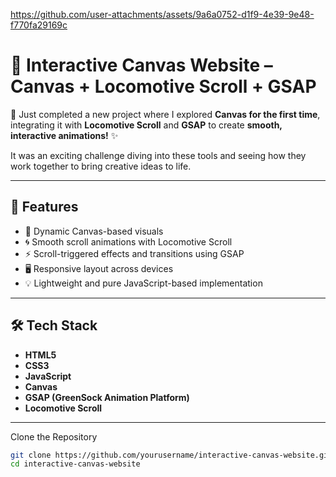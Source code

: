 

https://github.com/user-attachments/assets/9a6a0752-d1f9-4e39-9e48-f770fa29169c

# 🎨 Interactive Canvas Website – Canvas + Locomotive Scroll + GSAP

🚀 Just completed a new project where I explored **Canvas for the first time**, integrating it with **Locomotive Scroll** and **GSAP** to create **smooth, interactive animations!** ✨

It was an exciting challenge diving into these tools and seeing how they work together to bring creative ideas to life.



---

## 🌟 Features

- 🎨 Dynamic Canvas-based visuals
- 🌀 Smooth scroll animations with Locomotive Scroll
- ⚡ Scroll-triggered effects and transitions using GSAP
- 🖥️ Responsive layout across devices
- 💡 Lightweight and pure JavaScript-based implementation

---

## 🛠 Tech Stack

- **HTML5**
- **CSS3**
- **JavaScript**
- **Canvas**
- **GSAP (GreenSock Animation Platform)**
- **Locomotive Scroll**

---

Clone the Repository

```bash
git clone https://github.com/yourusername/interactive-canvas-website.git
cd interactive-canvas-website

